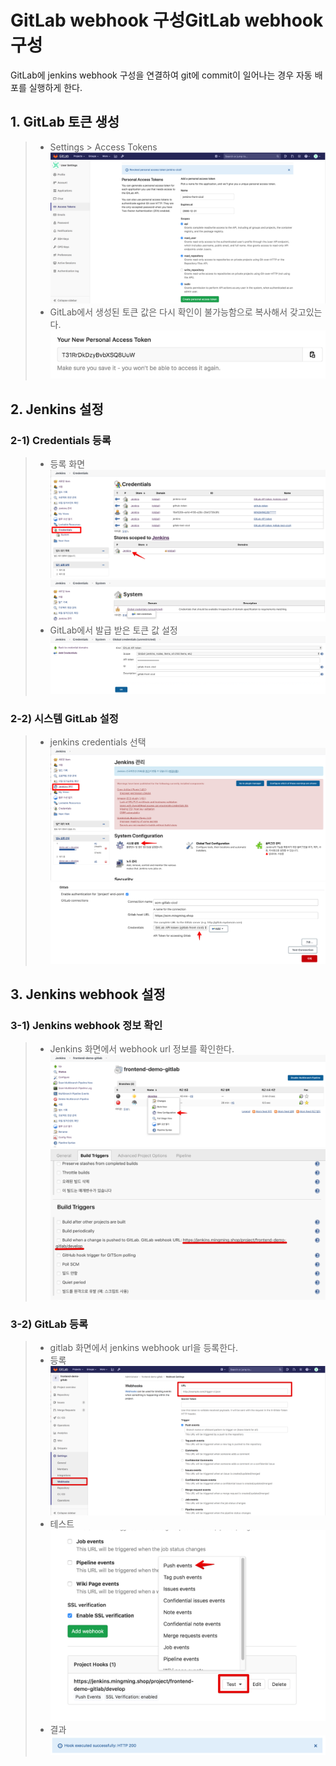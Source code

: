 # GitLab webhook 구성GitLab webhook 구성
GitLab에 jenkins webhook 구성을 연결하여 git에 commit이 일어나는 경우 자동 배포를 실행하게 한다.

## 1. GitLab 토큰 생성
> - Settings > Access Tokens
![Screenshot](../img/cicd-01-01.png)
> - GitLab에서 생성된 토큰 값은 다시 확인이 불가능함으로 복사해서 갖고있는다.
![Screenshot](../img/cicd-01-02.png)
## 2. Jenkins 설정
### 2-1) Credentials 등록
> - 등록 화면
![Screenshot](../img/cicd-01-03.png)
![Screenshot](../img/cicd-01-04.png)
> - GitLab에서 발급 받은 토큰 값 설정
![Screenshot](../img/cicd-01-05.png)
### 2-2) 시스템 GitLab 설정
> - jenkins credentials 선택
![Screenshot](../img/cicd-01-06.png)
![Screenshot](../img/cicd-01-07.png)

## 3. Jenkins webhook 설정
### 3-1) Jenkins webhook 정보 확인
> - Jenkins 화면에서 webhook url 정보를 확인한다.
![Screenshot](../img/cicd-01-08.png)
![Screenshot](../img/cicd-01-09.png)

### 3-2) GitLab 등록
> - gitlab 화면에서 jenkins webhook url을 등록한다.
> - 등록
![Screenshot](../img/cicd-01-10.png)
> - 테스트
![Screenshot](../img/cicd-01-11.png)
> - 결과
![Screenshot](../img/cicd-01-12.png)
